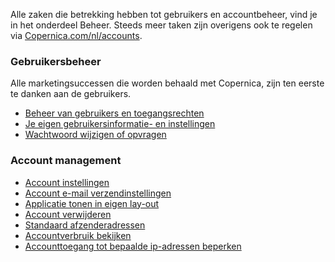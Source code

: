 Alle zaken die betrekking hebben tot gebruikers en accountbeheer, vind
je in het onderdeel Beheer. Steeds meer taken zijn overigens ook te
regelen via
[Copernica.com/nl/accounts](http://www.copernica.com/nl/accounts).

### Gebruikersbeheer

Alle marketingsuccessen die worden behaald met Copernica, zijn ten
eerste te danken aan de gebruikers.

-   [Beheer van gebruikers en
    toegangsrechten](./beheer-van-gebruikers-en-toegangsrechten.md)
-   [Je eigen gebruikersinformatie- en
    instellingen](./je-eigen-gegevens-wijzigen.md)
-   [Wachtwoord wijzigen of
    opvragen](./wachtwoord-wijzigen-of-opvragen.md)

### Account management

-   [Account
    instellingen](./account-instellingen-wijzigen.md)
-   [Account e-mail
    verzendinstellingen](./e-mail-verzendinstellingen.md)
-   [Applicatie tonen in eigen
    lay-out](./applicatie-tonen-in-eigen-layout.md)
-   [Account
    verwijderen](./account-verwijderen.md)
-   [Standaard
    afzenderadressen](./standaard-afzenderadressen.md)
-   [Accountverbruik
    bekijken](./accountverbruik-bekijken.md)
-   [Accounttoegang tot bepaalde ip-adressen
    beperken](./accounttoegang-tot-bepaalde-ip-adressen-beperken.md)

